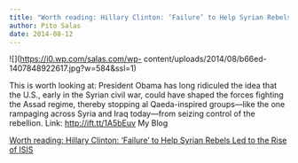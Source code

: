 ```yaml
---
title: "Worth reading: Hillary Clinton: ‘Failure’ to Help Syrian Rebels Led to the Rise of ISIS"
author: Pito Salas
date: 2014-08-12
---
```




![](https://i0.wp.com/salas.com/wp-
content/uploads/2014/08/b66ed-1407848922617.jpg?w=584&ssl=1)

This is worth looking at: President Obama has long ridiculed the idea that the
U.S., early in the Syrian civil war, could have shaped the forces fighting the
Assad regime, thereby stopping al Qaeda-inspired groups—like the one rampaging
across Syria and Iraq today—from seizing control of the rebellion. Link:
http://ift.tt/1A5bEuv My Blog


[Worth reading: Hillary Clinton: ‘Failure’ to Help Syrian Rebels Led to the Rise of ISIS](None)
